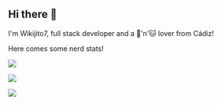 ## Hi there 👋

I'm Wikijito7, full stack developer and a 🚀'n'🐱 lover from Cádiz!

Here comes some nerd stats!

![](https://github-readme-stats-sigma-five.vercel.app/api?username=wikijito7&show_icons=true&theme=algolia&count_private=true&hide_title=true)

![](https://github-readme-stats.vercel.app/api/top-langs/?username=wikijito7&size_weight=0.5&count_weight=0.5&theme=algolia&layout=compact)

![](https://komarev.com/ghpvc/?username=wikijito7&style=flat&color=brightgreen)
